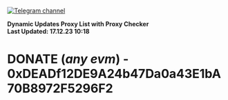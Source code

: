 [![Telegram channel](https://img.shields.io/endpoint?url=https://runkit.io/damiankrawczyk/telegram-badge/branches/master?url=https://t.me/n4z4v0d)](https://t.me/n4z4v0d) 

**Dynamic Updates Proxy List with Proxy Checker**  
**Last Updated: 17.12.23 10:18**

# DONATE (_any evm_) - 0xDEADf12DE9A24b47Da0a43E1bA70B8972F5296F2
